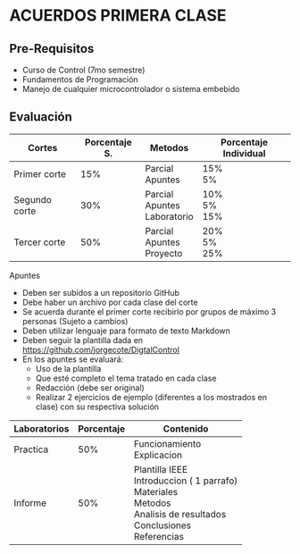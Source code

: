 # ACUERDOS PRIMERA CLASE
## Pre-Requisitos
* Curso de Control (7mo semestre)
* Fundamentos de Programación
* Manejo de cualquier microcontrolador o sistema embebido
## Evaluación
|Cortes        |Porcentaje S.|Metodos   |Porcentaje Individual |
|--------------|-----------|----------|----------|
|Primer corte  | 15%       |Parcial<br>Apuntes  | 15%<br> 5%       |
|Segundo corte | 30%       |Parcial<br>Apuntes<br>Laboratorio   |    10%<br>5%<br> 15%|
|Tercer corte  | 50%       |Parcial<br>Apuntes<br>Proyecto    | 20%<br>5%<br>25%     |


Apuntes
* Deben ser subidos a un repositorio GitHub
* Debe haber un archivo por cada clase del corte
* Se acuerda durante el primer corte recibirlo por grupos de máximo 3 personas (Sujeto
a cambios)
* Deben utilizar lenguaje para formato de texto Markdown
* Deben seguir la plantilla dada en https://github.com/jorgecote/DigtalControl
* En los apuntes se evaluará:
  * Uso de la plantilla
  * Que esté completo el tema tratado en cada clase
  * Redacción (debe ser original)
  * Realizar 2 ejercicios de ejemplo (diferentes a los mostrados en clase) con su
respectiva solución

|Laboratorios  |Porcentaje |      Contenido       |
|--------------|-----------|----------|
|Practica      | 50%      |Funcionamiento <br> Explicacion  | 
|Informe       | 50%       |Plantilla IEEE <br> Introduccion ( 1 parrafo) <br> Materiales  <br> Metodos <br> Analisis de resultados <br> Conclusiones <br> Referencias |    

